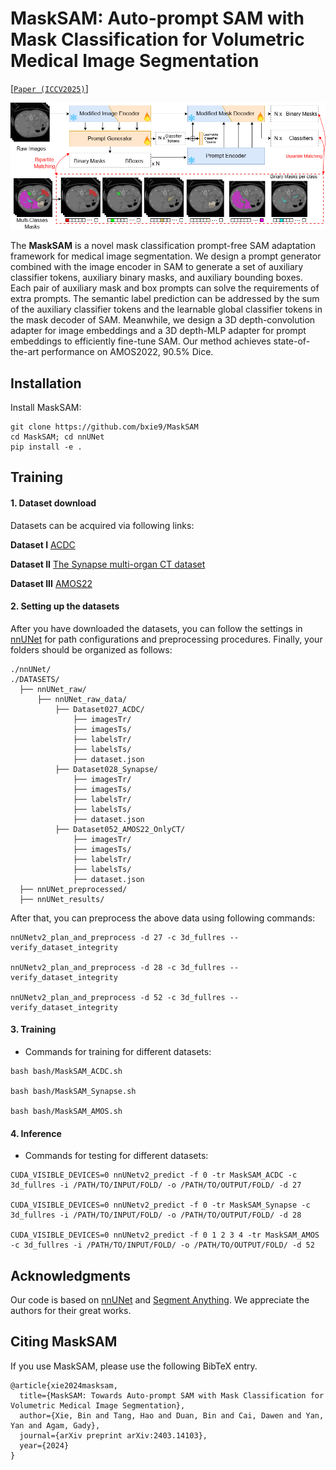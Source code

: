 # MaskSAM: Auto-prompt SAM with Mask Classification for Volumetric Medical Image Segmentation

[[`Paper (ICCV2025)`](https://arxiv.org/abs/2403.14103)] 

![Overview of MaskSAM framework](assets/overview.png?raw=true "Overview of MaskSAM framework")

The **MaskSAM** is a novel mask classification prompt-free SAM adaptation framework for medical image segmentation. We design a prompt generator combined with the image encoder in SAM to generate a set of auxiliary classifier tokens, auxiliary binary masks, and auxiliary bounding boxes. Each pair of auxiliary mask and box prompts can solve the requirements of extra prompts. The semantic label prediction can be addressed by the sum of the auxiliary classifier tokens and the learnable global classifier tokens in the mask decoder of SAM. Meanwhile, we design a 3D depth-convolution adapter for image embeddings and a 3D depth-MLP adapter for prompt embeddings to efficiently fine-tune SAM. Our method achieves state-of-the-art performance on AMOS2022, 90.5% Dice.

## Installation

Install MaskSAM:

```
git clone https://github.com/bxie9/MaskSAM
cd MaskSAM; cd nnUNet
pip install -e .
```

## Training
#### 1. Dataset download
Datasets can be acquired via following links:

**Dataset I**
[ACDC](https://www.creatis.insa-lyon.fr/Challenge/acdc/)

**Dataset II**
[The Synapse multi-organ CT dataset](https://www.synapse.org/#!Synapse:syn3193805/wiki/217789)

**Dataset III**
[AMOS22](https://amos22.grand-challenge.org/)

#### 2. Setting up the datasets
After you have downloaded the datasets, you can follow the settings in [nnUNet](https://github.com/MIC-DKFZ/nnUNet/blob/master/documentation/dataset_conversion.md) for path configurations and preprocessing procedures. Finally, your folders should be organized as follows:

```
./nnUNet/
./DATASETS/
  ├── nnUNet_raw/
      ├── nnUNet_raw_data/
          ├── Dataset027_ACDC/
              ├── imagesTr/
              ├── imagesTs/
              ├── labelsTr/
              ├── labelsTs/
              ├── dataset.json
          ├── Dataset028_Synapse/
              ├── imagesTr/
              ├── imagesTs/
              ├── labelsTr/
              ├── labelsTs/
              ├── dataset.json
          ├── Dataset052_AMOS22_OnlyCT/
              ├── imagesTr/
              ├── imagesTs/
              ├── labelsTr/
              ├── labelsTs/
              ├── dataset.json
  ├── nnUNet_preprocessed/
  ├── nnUNet_results/
```

After that, you can preprocess the above data using following commands:

```
nnUNetv2_plan_and_preprocess -d 27 -c 3d_fullres --verify_dataset_integrity

nnUNetv2_plan_and_preprocess -d 28 -c 3d_fullres --verify_dataset_integrity

nnUNetv2_plan_and_preprocess -d 52 -c 3d_fullres --verify_dataset_integrity
```

#### 3. Training
- Commands for training for different datasets:

```
bash bash/MaskSAM_ACDC.sh 

bash bash/MaskSAM_Synapse.sh 

bash bash/MaskSAM_AMOS.sh 
```

#### 4. Inference

- Commands for testing for different datasets:

```
CUDA_VISIBLE_DEVICES=0 nnUNetv2_predict -f 0 -tr MaskSAM_ACDC -c 3d_fullres -i /PATH/TO/INPUT/FOLD/ -o /PATH/TO/OUTPUT/FOLD/ -d 27

CUDA_VISIBLE_DEVICES=0 nnUNetv2_predict -f 0 -tr MaskSAM_Synapse -c 3d_fullres -i /PATH/TO/INPUT/FOLD/ -o /PATH/TO/OUTPUT/FOLD/ -d 28

CUDA_VISIBLE_DEVICES=0 nnUNetv2_predict -f 0 1 2 3 4 -tr MaskSAM_AMOS -c 3d_fullres -i /PATH/TO/INPUT/FOLD/ -o /PATH/TO/OUTPUT/FOLD/ -d 52

```

## Acknowledgments
Our code is based on [nnUNet](https://github.com/MIC-DKFZ/nnUNet) and [Segment Anything](https://github.com/facebookresearch/segment-anything). We appreciate the authors for their great works. 


## Citing MaskSAM

If you use MaskSAM, please use the following BibTeX entry.

```
@article{xie2024masksam,
  title={MaskSAM: Towards Auto-prompt SAM with Mask Classification for Volumetric Medical Image Segmentation},
  author={Xie, Bin and Tang, Hao and Duan, Bin and Cai, Dawen and Yan, Yan and Agam, Gady},
  journal={arXiv preprint arXiv:2403.14103},
  year={2024}
}
```